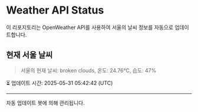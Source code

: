 
# Weather API Status

이 리포지토리는 OpenWeather API를 사용하여 서울의 날씨 정보를 자동으로 업데이트합니다.

## 현재 서울 날씨
> 서울의 현재 날씨: broken clouds, 온도: 24.76°C, 습도: 47%

⏳ 업데이트 시간: 2025-05-31 05:42:42 (UTC)

---
자동 업데이트 봇에 의해 관리됩니다.
